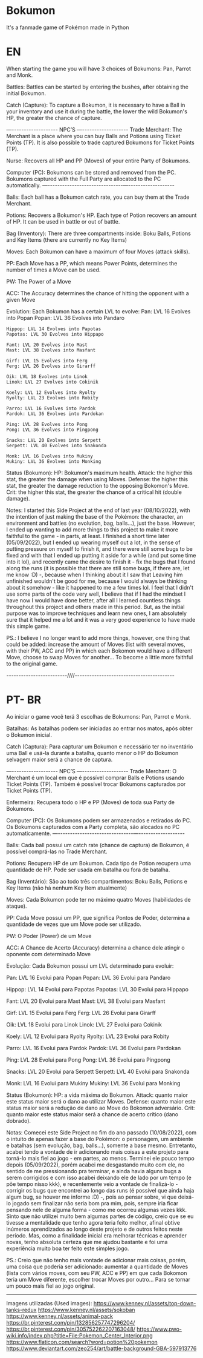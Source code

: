 # Bokumon
It's a fanmade game of Pokémon made in Python


# EN

When starting the game you will have 3 choices of Bokumons: Pan, Parrot and Monk.

Battles:
Battles can be started by entering the bushes, after obtaining the initial Bokumon.

Catch (Capture):
To capture a Bokumon, it is necessary to have a Ball in your inventory and use it during the battle, the lower the wild Bokumon's HP, the greater the chance of capture.

—------------------- NPC’S —-------------------
Trade Merchant:
The Merchant is a place where you can buy Balls and Potions using Ticket Points (TP). It is also possible to trade captured Bokumons for Ticket Points (TP).

Nurse:
Recovers all HP and PP (Moves) of your entire Party of Bokumons.

Computer (PC):
Bokumons can be stored and removed from the PC. Bokumons captured with the Full Party are allocated to the PC automatically.
—-------------------------------—-------------------

Balls:
Each ball has a Bokumon catch rate, you can buy them at the Trade Merchant.

Potions:
Recovers a Bokumon's HP. Each type of Potion recovers an amount of HP. It can be used in battle or out of battle.

Bag (Inventory):
There are three compartments inside: Boku Balls, Potions and Key Items (there are currently no Key Items)

Moves:
Each Bokumon can have a maximum of four Moves (attack skills).

PP:
Each Move has a PP, which means Power Points, determines the number of times a Move can be used.

PW:
The Power of a Move

ACC:
The Accuracy determines the chance of hitting the opponent with a given Move

Evolution:
Each Bokumon has a certain LVL to evolve:
    Pan: LVL 16 Evolves into Popan
    Popan: LVL 36 Evolves into Pandaro

    Hippop: LVL 14 Evolves into Papotas
    Papotas: LVL 30 Evolves into Hippapo

    Fant: LVL 20 Evolves into Mast 
    Mast: LVL 38 Evolves into Masfant

    Girf: LVL 15 Evolves into Ferg
    Ferg: LVL 26 Evolves into Girarff

    Oik: LVL 18 Evolves into Linok
    Linok: LVL 27 Evolves into Cokinik

    Koely: LVL 12 Evolves into Ryolty
    Ryolty: LVL 23 Evolves into Robity

    Parro: LVL 16 Evolves into Pardok
    Pardok: LVL 36 Evolves into Pardokan

    Ping: LVL 28 Evolves into Pong
    Pong: LVL 36 Evolves into Pingpong

    Snacks: LVL 20 Evolves into Serpett
    Serpett: LVL 40 Evolves into Snakonda

    Monk: LVL 16 Evolves into Mukiny
    Mukiny: LVL 36 Evolves into Monking

Status (Bokumon):
HP: Bokumon's maximum health.
Attack: the higher this stat, the greater the damage when using Moves.
Defense: the higher this stat, the greater the damage reduction to the opposing Bokomon's Move.
Crit: the higher this stat, the greater the chance of a critical hit (double damage).


Notes: I started this Side Project at the end of last year (08/10/2022), with the intention of just making the base of the Pokémon: the character, an environment and battles (no evolution, bag, balls...), just the base. However, I ended up wanting to add more things to this project to make it more faithful to the game - in parts, at least.
I finished a short time later (05/09/2022), but I ended up wearing myself out a lot, in the sense of putting pressure on myself to finish it, and there were still some bugs to be fixed and with that I ended up putting it aside for a while (and put some time into it lol), and recently came the desire to finish it - fix the bugs that I found along the runs (it is possible that there are still some bugs, if there are, let me know :D) -, because when I thinking about it I saw that Leaving him unfinished wouldn't be good for me, because I would always be thinking about it somehow - like it happened to me a few times lol.
I feel that I didn't use some parts of the code very well, I believe that if I had the mindset I have now I would have done better, after all I learned countless things throughout this project and others made in this period. But, as the initial purpose was to improve techniques and learn new ones, I am absolutely sure that it helped me a lot and it was a very good experience to have made this simple game.

PS.: I believe I no longer want to add more things, however, one thing that could be added: increase the amount of Moves (list with several moves, with their PW, ACC and PP) in which each Bokomon would have a different Move, choose to swap Moves for another… To become a little more faithful to the original game.


-------------------------////-----------------------------------------


# PT- BR

Ao iniciar o game você terá 3 escolhas de Bokumons: Pan, Parrot e Monk.

Batalhas:
As batalhas podem ser iniciadas ao entrar nos matos, após obter o Bokumon inicial.

Catch (Captura):
Para capturar um Bokumon e necessário ter no inventário uma Ball e usá-la durante a batalha, quanto menor o HP do Bokumon selvagem maior será a chance de captura.

—------------------- NPC’S —-------------------
Trade Merchant:
O Merchant é um local em que é possível comprar Balls e Potions usando Ticket Points (TP). Também é possível trocar Bokumons capturados por Ticket Points (TP).

Enfermeira:
Recupera todo o HP e PP (Moves) de toda sua Party de Bokumons.

Computer (PC):
Os Bokumons podem ser armazenados e retirados do PC. Os Bokumons capturados com a Party completa, são alocados no PC automaticamente.
—-------------------------------—-------------------

Balls:
Cada ball possui um catch rate (chance de captura) de Bokumon, é possível comprá-las no Trade Merchant.

Potions:
Recupera HP de um Bokumon. Cada tipo de Potion recupera uma quantidade de HP. Pode ser usada em batalha ou fora de batalha.

Bag (Inventário):
São ao todo três compartimentos: Boku Balls, Potions e Key Items (não há nenhum Key Item atualmente)

Moves:
Cada Bokumon pode ter no máximo quatro Moves (habilidades de ataque).

PP:
Cada Move possui um PP, que significa Pontos de Poder, determina a quantidade de vezes que um Move pode ser utilizado.

PW:
	O Poder (Power) de um Move

ACC:
	A Chance de Acerto (Accuracy) determina a chance dele atingir o oponente com determinado Move

Evolução:
Cada Bokumon possui um LVL determinado para evoluir:

Pan: LVL 16 Evolui para Popan
Popan: LVL 36 Evolui para Pandaro

Hippop: LVL 14 Evolui para Papotas
Papotas: LVL 30 Evolui para Hippapo

Fant: LVL 20 Evolui para Mast 
Mast: LVL 38 Evolui para Masfant

Girf: LVL 15 Evolui para Ferg
Ferg: LVL 26 Evolui para Girarff

Oik: LVL 18 Evolui para Linok
Linok: LVL 27 Evolui para Cokinik

Koely: LVL 12 Evolui para Ryolty
Ryolty: LVL 23 Evolui para Robity

Parro: LVL 16 Evolui para Pardok
Pardok: LVL 36 Evolui para Pardokan

Ping: LVL 28 Evolui para Pong
Pong: LVL 36 Evolui para Pingpong

Snacks: LVL 20 Evolui para Serpett
Serpett: LVL 40 Evolui para Snakonda

Monk: LVL 16 Evolui para Mukiny
Mukiny: LVL 36 Evolui para Monking

Status (Bokumon):
HP: a vida máxima do Bokumon.
Attack: quanto maior este status maior será o dano ao utilizar Moves.
Defense: quanto maior este status maior será a redução de dano ao Move do Bokomon adversário.
Crit: quanto maior este status maior será a chance de acerto crítico (dano dobrado).


Notas: Comecei este Side Project no fim do ano passado (10/08/2022), com o intuito de apenas fazer a base do Pokémon: o personagem, um ambiente e batalhas (sem evolução, bag, balls…), somente a base mesmo. Entretanto, acabei tendo a vontade de ir adicionando mais coisas a este projeto para torná-lo mais fiel ao jogo - em partes, ao menos. 
Terminei ele pouco tempo depois (05/09/2022), porém acabei me desgastando muito com ele, no sentido de me pressionando pra terminar, e ainda havia alguns bugs a serem corrigidos e com isso acabei deixando ele de lado por um tempo (e põe tempo nisso kkk), e recentemente veio a vontade de finalizá-lo - corrigir os bugs que encontrei ao longo das runs (é possível que ainda haja algum bug, se houver me informe :D) -, pois ao pensar sobre, vi que deixá-lo jogado sem finalizar não seria bom pra mim, pois, sempre iria ficar pensando nele de alguma forma - como me ocorreu algumas vezes kkk.
Sinto que não utilizei muito bem algumas partes de código, creio que se eu tivesse a mentalidade que tenho agora teria feito melhor, afinal obtive inúmeros aprendizados ao longo deste projeto e de outros feitos neste período. Mas, como a finalidade inicial era melhorar técnicas e aprender novas, tenho absoluta certeza que me ajudou bastante e foi uma experiência muito boa ter feito este simples jogo.

PS.: Creio que não tenho mais vontade de adicionar mais coisas, porém, uma coisa que poderia ser adicionado: aumentar a quantidade de Moves (lista com vários moves, com seu PW, ACC e PP) em que cada Bokomon teria um Move diferente, escolher trocar Moves por outro… Para se tornar um pouco mais fiel ao jogo original.

---------------------------------------------------------------
Imagens utilizadas (Used images):
https://www.kenney.nl/assets/top-down-tanks-redux
https://www.kenney.nl/assets/sokoban
https://www.kenney.nl/assets/animal-pack
https://br.pinterest.com/pin/132856257747296204/
https://br.pinterest.com/pin/305752262207163048/
https://www.pwo-wiki.info/index.php?title=File:Pokemon_Center_Interior.png
https://www.flaticon.com/search?word=potion%20pokemon
https://www.deviantart.com/zeo254/art/battle-background-GBA-597913776
